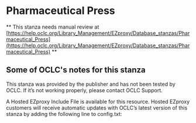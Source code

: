 # Pharmaceutical Press
** This stanza needs manual review at [https://help.oclc.org/Library_Management/EZproxy/Database_stanzas/Pharmaceutical_Press](https://help.oclc.org/Library_Management/EZproxy/Database_stanzas/Pharmaceutical_Press) **

## Some of OCLC's notes for this stanza

This stanza was provided by the publisher and has not been tested by OCLC. If it&rsquo;s not working properly, please contact OCLC Support.

A Hosted EZproxy Include File is available for this resource. Hosted EZproxy customers will receive automatic updates with OCLC&rsquo;s latest version of this stanza by adding the following line to config.txt:
